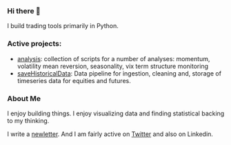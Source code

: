 ### Hi there 👋

I build trading tools primarily in Python. 

### Active projects: 
- [analysis](https://github.com/doomed51/analysis): collection of scripts for a number of analyses: momentum, volatility mean reversion, seasonality, vix term structure monitoring
- [saveHistoricalData](https://github.com/doomed51/saveHistoricalData): Data pipeline for ingestion, cleaning and, storage of timeseries data for equities and futures. 

### About Me
I enjoy building things. I enjoy visualizing data and finding statistical backing to my thinking. 

I write a [newletter](https://crossedwires.substack.com/). And I am fairly active on [Twitter](https://twitter.com/inSenCite) and also on Linkedin. 

<!--
**doomed51/doomed51** is a ✨ _special_ ✨ repository because its `README.md` (this file) appears on your GitHub profile.

Here are some ideas to get you started:

- 🔭 I’m currently working on ...
- 🌱 I’m currently learning ...
- 👯 I’m looking to collaborate on ...
- 🤔 I’m looking for help with ...
- 💬 Ask me about ...
- 📫 How to reach me: ...
- 😄 Pronouns: ...
- ⚡ Fun fact: ...
-->
